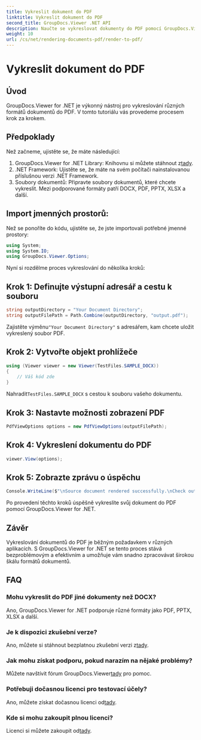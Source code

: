 ```yaml
---
title: Vykreslit dokument do PDF
linktitle: Vykreslit dokument do PDF
second_title: GroupDocs.Viewer .NET API
description: Naučte se vykreslovat dokumenty do PDF pomocí GroupDocs.Viewer pro .NET. Podrobný průvodce s nezbytnými předpoklady a často kladenými dotazy.
weight: 10
url: /cs/net/rendering-documents-pdf/render-to-pdf/
---
```


# Vykreslit dokument do PDF

## Úvod
GroupDocs.Viewer for .NET je výkonný nástroj pro vykreslování různých formátů dokumentů do PDF. V tomto tutoriálu vás provedeme procesem krok za krokem.
## Předpoklady

Než začneme, ujistěte se, že máte následující:
1.  GroupDocs.Viewer for .NET Library: Knihovnu si můžete stáhnout z[tady](https://releases.groupdocs.com/viewer/net/).
2. .NET Framework: Ujistěte se, že máte na svém počítači nainstalovanou příslušnou verzi .NET Framework.
3. Soubory dokumentů: Připravte soubory dokumentů, které chcete vykreslit. Mezi podporované formáty patří DOCX, PDF, PPTX, XLSX a další.

## Import jmenných prostorů:
Než se ponoříte do kódu, ujistěte se, že jste importovali potřebné jmenné prostory:
```csharp
using System;
using System.IO;
using GroupDocs.Viewer.Options;
```

Nyní si rozdělme proces vykreslování do několika kroků:
## Krok 1: Definujte výstupní adresář a cestu k souboru
```csharp
string outputDirectory = "Your Document Directory";
string outputFilePath = Path.Combine(outputDirectory, "output.pdf");
```
 Zajistěte výměnu`"Your Document Directory"` s adresářem, kam chcete uložit vykreslený soubor PDF.
## Krok 2: Vytvořte objekt prohlížeče
```csharp
using (Viewer viewer = new Viewer(TestFiles.SAMPLE_DOCX))
{
    // Váš kód zde
}
```
 Nahradit`TestFiles.SAMPLE_DOCX` s cestou k souboru vašeho dokumentu.
## Krok 3: Nastavte možnosti zobrazení PDF
```csharp
PdfViewOptions options = new PdfViewOptions(outputFilePath);
```
## Krok 4: Vykreslení dokumentu do PDF
```csharp
viewer.View(options);
```
## Krok 5: Zobrazte zprávu o úspěchu
```csharp
Console.WriteLine($"\nSource document rendered successfully.\nCheck output in {outputDirectory}.");
```
Po provedení těchto kroků úspěšně vykreslíte svůj dokument do PDF pomocí GroupDocs.Viewer for .NET.

## Závěr
Vykreslování dokumentů do PDF je běžným požadavkem v různých aplikacích. S GroupDocs.Viewer for .NET se tento proces stává bezproblémovým a efektivním a umožňuje vám snadno zpracovávat širokou škálu formátů dokumentů.
## FAQ
### Mohu vykreslit do PDF jiné dokumenty než DOCX?
Ano, GroupDocs.Viewer for .NET podporuje různé formáty jako PDF, PPTX, XLSX a další.
### Je k dispozici zkušební verze?
 Ano, můžete si stáhnout bezplatnou zkušební verzi z[tady](https://releases.groupdocs.com/).
### Jak mohu získat podporu, pokud narazím na nějaké problémy?
 Můžete navštívit fórum GroupDocs.Viewer[tady](https://forum.groupdocs.com/c/viewer/9) pro pomoc.
### Potřebuji dočasnou licenci pro testovací účely?
 Ano, můžete získat dočasnou licenci od[tady](https://purchase.groupdocs.com/temporary-license/).
### Kde si mohu zakoupit plnou licenci?
 Licenci si můžete zakoupit od[tady](https://purchase.groupdocs.com/buy).